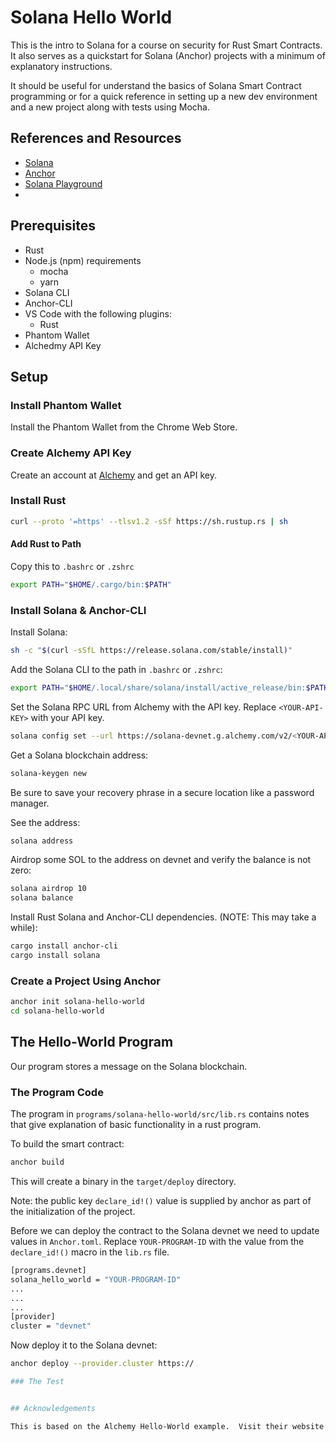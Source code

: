 # Solana Hello World

This is the intro to Solana for a course on security for Rust Smart Contracts. It also serves 
as a quickstart for Solana (Anchor) projects with a minimum of explanatory instructions.

It should be useful for understand the basics of Solana Smart Contract programming
or for a quick reference in setting up a new dev environment and a new project along with
tests using Mocha.

## References and Resources

- [Solana](https://solana.com/)
- [Anchor](https://anchor-lang.com)
- [Solana Playground](https://beta.solpg.io/)
- 

## Prerequisites

- Rust
- Node.js (npm) requirements
    - mocha
    - yarn
- Solana CLI
- Anchor-CLI
- VS Code with the following plugins:
  - Rust
- Phantom Wallet
- Alchedmy API Key

## Setup

### Install Phantom Wallet

Install the Phantom Wallet from the Chrome Web Store.

### Create Alchemy API Key

Create an account at [Alchemy](https://www.alchemy.com/) and get an API key.

### Install Rust

```bash
curl --proto '=https' --tlsv1.2 -sSf https://sh.rustup.rs | sh
```

#### Add Rust to Path

Copy this to `.bashrc` or `.zshrc`

```bash
export PATH="$HOME/.cargo/bin:$PATH"
```

### Install Solana & Anchor-CLI

Install Solana:

```bash
sh -c "$(curl -sSfL https://release.solana.com/stable/install)"
```

Add the Solana CLI to the path in `.bashrc` or `.zshrc`:

```bash
export PATH="$HOME/.local/share/solana/install/active_release/bin:$PATH"
```

Set the Solana RPC URL from Alchemy with the API key. Replace `<YOUR-API-KEY>` with your API key.

```bash
solana config set --url https://solana-devnet.g.alchemy.com/v2/<YOUR-API-KEY>
```

Get a Solana blockchain address:

```bash
solana-keygen new
```

Be sure to save your recovery phrase in a secure location like a password manager.

See the address:

```bash
solana address
```

Airdrop some SOL to the address on devnet and verify the balance is not zero:

```bash
solana airdrop 10
solana balance
```

Install Rust Solana and Anchor-CLI dependencies. (NOTE: This may take a while):

```bash
cargo install anchor-cli
cargo install solana
```

### Create a Project Using Anchor

```bash
anchor init solana-hello-world
cd solana-hello-world
```

## The Hello-World Program

Our program stores a message on the Solana blockchain.

### The Program Code

The program in `programs/solana-hello-world/src/lib.rs` contains notes that give explanation 
of basic functionality in a rust program.

To build the smart contract:

```bash
anchor build
```

This will create a binary in the `target/deploy` directory. 

Note: the public key `declare_id!()` value is supplied by anchor as part of the initialization of the project. 

Before we can deploy the contract to the Solana devnet we need to update values in `Anchor.toml`.
Replace `YOUR-PROGRAM-ID` with the value from the `declare_id!()` macro in the `lib.rs` file.

```bash
[programs.devnet]
solana_hello_world = "YOUR-PROGRAM-ID"
...
...
...
[provider]
cluster = "devnet"
```

Now deploy it to the Solana devnet:

```bash
anchor deploy --provider.cluster https://

### The Test


## Acknowledgements

This is based on the Alchemy Hello-World example.  Visit their website for a more in-depth explanation.
